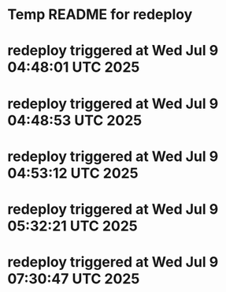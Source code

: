 # Temp README for redeploy
# redeploy triggered at Wed Jul  9 04:48:01 UTC 2025
# redeploy triggered at Wed Jul  9 04:48:53 UTC 2025
# redeploy triggered at Wed Jul  9 04:53:12 UTC 2025
# redeploy triggered at Wed Jul  9 05:32:21 UTC 2025
# redeploy triggered at Wed Jul  9 07:30:47 UTC 2025
